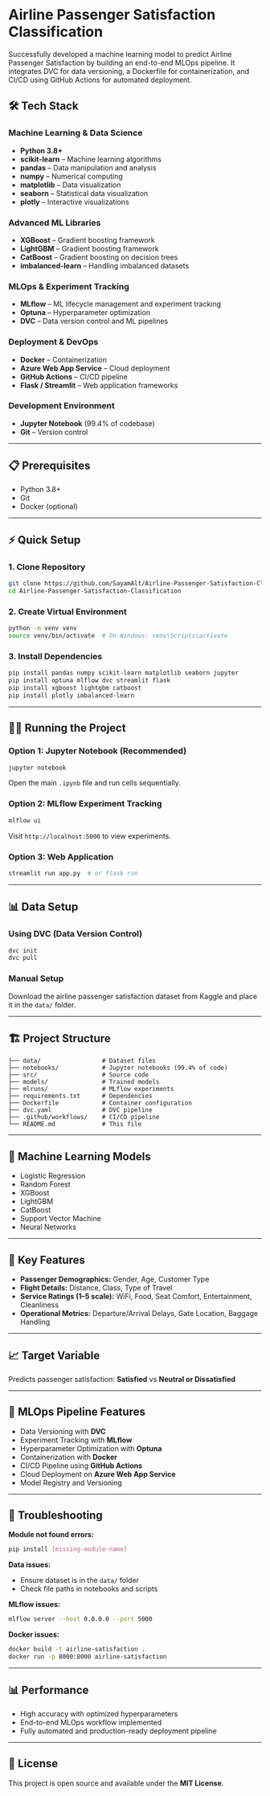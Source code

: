 # Airline Passenger Satisfaction Classification

Successfully developed a machine learning model to predict Airline Passenger Satisfaction by building an end-to-end MLOps pipeline. It integrates DVC for data versioning, a Dockerfile for containerization, and CI/CD using GitHub Actions for automated deployment.

## 🛠️ Tech Stack

### Machine Learning & Data Science
- **Python 3.8+**
- **scikit-learn** – Machine learning algorithms
- **pandas** – Data manipulation and analysis
- **numpy** – Numerical computing
- **matplotlib** – Data visualization
- **seaborn** – Statistical data visualization
- **plotly** – Interactive visualizations

### Advanced ML Libraries
- **XGBoost** – Gradient boosting framework
- **LightGBM** – Gradient boosting framework
- **CatBoost** – Gradient boosting on decision trees
- **imbalanced-learn** – Handling imbalanced datasets

### MLOps & Experiment Tracking
- **MLflow** – ML lifecycle management and experiment tracking
- **Optuna** – Hyperparameter optimization
- **DVC** – Data version control and ML pipelines

### Deployment & DevOps
- **Docker** – Containerization
- **Azure Web App Service** – Cloud deployment
- **GitHub Actions** – CI/CD pipeline
- **Flask / Streamlit** – Web application frameworks

### Development Environment
- **Jupyter Notebook** (99.4% of codebase)
- **Git** – Version control

---

## 📋 Prerequisites

- Python 3.8+
- Git
- Docker (optional)

---

## ⚡ Quick Setup

### 1. Clone Repository
```bash
git clone https://github.com/SayamAlt/Airline-Passenger-Satisfaction-Classification.git
cd Airline-Passenger-Satisfaction-Classification
````

### 2. Create Virtual Environment

```bash
python -m venv venv
source venv/bin/activate  # On Windows: venv\Scripts\activate
```

### 3. Install Dependencies

```bash
pip install pandas numpy scikit-learn matplotlib seaborn jupyter
pip install optuna mlflow dvc streamlit flask
pip install xgboost lightgbm catboost
pip install plotly imbalanced-learn
```

---

## 🏃‍♂️ Running the Project

### Option 1: Jupyter Notebook (Recommended)

```bash
jupyter notebook
```

Open the main `.ipynb` file and run cells sequentially.

### Option 2: MLflow Experiment Tracking

```bash
mlflow ui
```

Visit `http://localhost:5000` to view experiments.

### Option 3: Web Application

```bash
streamlit run app.py  # or flask run
```

---

## 📊 Data Setup

### Using DVC (Data Version Control)

```bash
dvc init
dvc pull
```

### Manual Setup

Download the airline passenger satisfaction dataset from Kaggle and place it in the `data/` folder.

---

## 🏗️ Project Structure

```
├── data/                 # Dataset files
├── notebooks/            # Jupyter notebooks (99.4% of code)
├── src/                  # Source code
├── models/               # Trained models
├── mlruns/               # MLflow experiments
├── requirements.txt      # Dependencies
├── Dockerfile            # Container configuration
├── dvc.yaml              # DVC pipeline
├── .github/workflows/    # CI/CD pipeline
└── README.md             # This file
```

---

## 🤖 Machine Learning Models

* Logistic Regression
* Random Forest
* XGBoost
* LightGBM
* CatBoost
* Support Vector Machine
* Neural Networks

---

## 🎯 Key Features

* **Passenger Demographics:** Gender, Age, Customer Type
* **Flight Details:** Distance, Class, Type of Travel
* **Service Ratings (1–5 scale):** WiFi, Food, Seat Comfort, Entertainment, Cleanliness
* **Operational Metrics:** Departure/Arrival Delays, Gate Location, Baggage Handling

---

## 📈 Target Variable

Predicts passenger satisfaction:
**Satisfied** vs **Neutral or Dissatisfied**

---

## 🔧 MLOps Pipeline Features

* Data Versioning with **DVC**
* Experiment Tracking with **MLflow**
* Hyperparameter Optimization with **Optuna**
* Containerization with **Docker**
* CI/CD Pipeline using **GitHub Actions**
* Cloud Deployment on **Azure Web App Service**
* Model Registry and Versioning

---

## 🚨 Troubleshooting

**Module not found errors:**

```bash
pip install [missing-module-name]
```

**Data issues:**

* Ensure dataset is in the `data/` folder
* Check file paths in notebooks and scripts

**MLflow issues:**

```bash
mlflow server --host 0.0.0.0 --port 5000
```

**Docker issues:**

```bash
docker build -t airline-satisfaction .
docker run -p 8000:8000 airline-satisfaction
```

---

## 📊 Performance

* High accuracy with optimized hyperparameters
* End-to-end MLOps workflow implemented
* Fully automated and production-ready deployment pipeline

---

## 📄 License

This project is open source and available under the **MIT License**.
